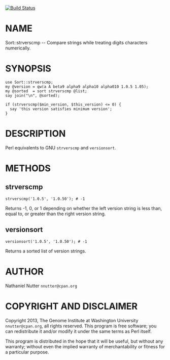 [![Build Status](https://travis-ci.org/nnutter/perl-sort-strverscmp.svg?branch=master)](https://travis-ci.org/nnutter/perl-sort-strverscmp)
# NAME

Sort::strverscmp -- Compare strings while treating digits characters numerically.

# SYNOPSIS

    use Sort::strverscmp;
    my @version = qw(a A beta9 alpha9 alpha10 alpha010 1.0.5 1.05);
    my @sorted  = sort strverscmp @list;
    say join("\n", @sorted);

    if (strverscmp($min_version, $this_version) <= 0) {
      say 'this version satisfies minimum version';
    }

# DESCRIPTION

Perl equivalents to GNU `strverscmp` and `versionsort`.

# METHODS

## strverscmp

    strverscmp('1.0.5', '1.0.50'); # -1

Returns -1, 0, or 1 depending on whether the left version string is less than,
equal to, or greater than the right version string.

## versionsort

    versionsort('1.0.5', '1.0.50'); # -1

Returns a sorted list of version strings.

# AUTHOR

Nathaniel Nutter `nnutter@cpan.org`

# COPYRIGHT AND DISCLAIMER

Copyright 2013, The Genome Institute at Washington University
`nnutter@cpan.org`, all rights reserved.  This program is free software; you
can redistribute it and/or modify it under the same terms as Perl itself.

This program is distributed in the hope that it will be useful, but without any
warranty; without even the implied warranty of merchantability or fitness for a
particular purpose.
